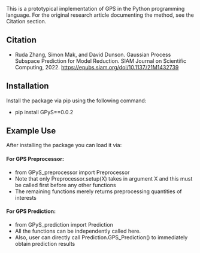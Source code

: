 This is a prototypical implementation of GPS in the Python programming language. 
For the original research article documenting the method, see the Citation section.

## Citation

- Ruda Zhang, Simon Mak, and David Dunson. Gaussian Process Subspace Prediction for Model Reduction. SIAM Journal on Scientific Computing, 2022. https://epubs.siam.org/doi/10.1137/21M1432739

## Installation

Install the package via pip using the following command:

- pip install GPyS==0.0.2

## Example Use 

After installing the package you can load it via: 

#### For GPS Preprocessor: 
  - from GPyS_preprocessor import Preprocessor
  - Note that only Preprocessor.setup(X) takes in argument X and this must be called first before any other functions
  - The remaining functions merely returns preprocessing quantities of interests

#### For GPS Prediction: 
  - from GPyS_prediction import Prediction
  - All the functions can be independently called here. 
  - Also, user can directly call Prediction.GPS_Prediction() to immediately obtain prediction results
